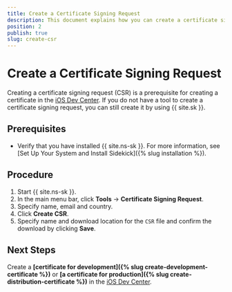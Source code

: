 ```yaml
---
title: Create a Certificate Signing Request
description: This document explains how you can create a certificate signing request by using NativeScript Sidekick.
position: 2
publish: true
slug: create-csr
---
```


# Create a Certificate Signing Request

Creating a certificate signing request (CSR) is a prerequisite for creating a certificate in the [iOS Dev Center](https://developer.apple.com/membercenter). If you do not have a tool to create a certificate signing request, you can still create it by using {{ site.sk }}.

## Prerequisites

* Verify that you have installed {{ site.ns-sk }}. For more information, see [Set Up Your System and Install Sidekick]({% slug installation %}).

## Procedure

1. Start {{ site.ns-sk }}.
2. In the main menu bar, click **Tools** &#8594; **Certificate Signing Request**. 
3. Specify name, email and country.
4. Click **Create CSR**.
5. Specify name and download location for the `CSR` file and confirm the download by clicking **Save**.

## Next Steps

Create a **[certificate for development]({% slug create-development-certificate %})** or **[a certificate for production]({% slug create-distribution-certificate %})** in the [iOS Dev Center](https://developer.apple.com/membercenter).